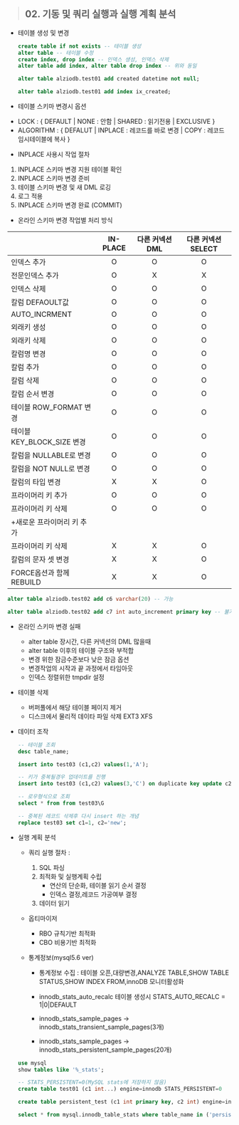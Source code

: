 > ## 02. 기동 및 쿼리 실행과 실행 계획 분석

* 테이블 생성 및 변경
    ```sql
    create table if not exists -- 테이블 생성
    alter table -- 테이블 수정
    create index, drop index -- 인덱스 생성, 인덱스 삭제
    alter table add index, alter table drop index -- 위와 동일

    alter table alziodb.test01 add created datetime not null;

    alter table alziodb.test01 add index ix_created;
    ```

* 테이블 스키마 변경시 옵션
- LOCK : { DEFAULT | NONE : 안함 | SHARED : 읽기전용 | EXCLUSIVE }
- ALGORITHM : { DEFALUT | INPLACE : 레코드를 바로 변경 | COPY : 레코드 임시테이블에 복사 }

* INPLACE 사용시 작업 절차

1. INPLACE 스키마 변경 지원 테이블 확인
2. INPLACE 스키마 변경 준비
3. 테이블 스키마 변경 및 새 DML 로깅
4. 로그 적용
5. INPLACE 스키마 변경 완료 (COMMIT)

* 온라인 스키마 변경 작업별 처리 방식

||IN-PLACE|다른 커넥션 DML|다른 커넥션 SELECT|
|:---|:---:|:---:|:---:|
|인덱스 추가|O|O|O|
|전문인덱스 추가|O|X|X|
|인덱스 삭제|O|O|O|
|칼럼 DEFAOULT값|O|O|O|
|AUTO_INCRMENT|O|O|O|
|외래키 생성|O|O|O|
|외래키 삭제|O|O|O|
|칼럼명 변경|O|O|O|
|칼럼 추가|O|O|O|
|칼럼 삭제|O|O|O|
|칼럼 순서 변경|O|O|O|
|테이블 ROW_FORMAT 변경|O|O|O|
|테이블 KEY_BLOCK_SIZE 변경|O|O|O|
|칼럼을 NULLABLE로 변경|O|O|O|
|칼럼을 NOT NULL로 변경|O|O|O|
|칼럼의 타입 변경|X|X|O|
|프라이머리 키 추가|O|O|O|
|프라이머리 키 삭제|O|O|O|
|+새로운 프라이머리 키 추가|
|프라이머리 키 삭제|X|X|O|
|칼럼의 문자 셋 변경|X|X|O|
|FORCE옵션과 함께 REBUILD|X|X|O|

```sql
alter table alziodb.test02 add c6 varchar(20) -- 가능

alter table alziodb.test02 add c7 int auto_increment primary key -- 불가능
```

* 온라인 스키마 변경 실패
    * alter table 장시간, 다른 커넥션의 DML 많을때
    * alter table 이후의 테이블 구조와 부적합
    * 변경 위한 잠금수준보다 낮은 잠금 옵션
    * 변경작업의 시작과 끝 과정에서 타임아웃
    * 인덱스 정렬위한 tmpdir 설정

* 테이블 삭제
    * 버퍼풀에서 해당 테이블 페이지 제거
    * 디스크에서 물리적 데이타 파일 삭제 EXT3 XFS

* 데이터 조작
    ```sql
    -- 테이블 조회
    desc table_name;

    insert into test03 (c1,c2) values(1,'A');

    -- 키가 중복될경우 업데이트를 진행
    insert into test03 (c1,c2) values(3,'C') on duplicate key update c2='C';

    -- 로우형식으로 조회
    select * from from test03\G

    -- 중복된 레코드 삭제후 다시 insert 하는 개념
    replace test03 set c1=1, c2='new';
    ```

* 실행 계획 분석
    * 쿼리 실행 절차 : 
        1. SQL 파싱 
        2. 최적화 및 실행계획 수립 
            * 연산의 단순화, 테이블 읽기 순서 결정
            * 인덱스 결정,레코드 가공여부 결정
        3. 데이터 읽기

    * 옵티마이저 
        * RBO 규칙기반 최적화
        * CBO 비용기반 최적화
    * 통계정보(mysql5.6 ver)
        * 통계정보 수집 : 테이블 오픈,대량변경,ANALYZE TABLE,SHOW TABLE STATUS,SHOW INDEX FROM,innoDB 모니터활성화

        * innodb_stats_auto_recalc
            테이블 생성시 STATS_AUTO_RECALC = 1|0|DEFAULT
        * innodb_stats_sample_pages -> innodb_stats_transient_sample_pages(3개)
        * innodb_stats_sample_pages -> innodb_stats_persistent_sample_pages(20개)
        
    ```sql
    use mysql
    show tables like '%_stats';

    -- STATS_PERSISTENT=0(MySQL stats에 저장하지 않음)
    create table test01 (c1 int...) engine=innodb STATS_PERSISTENT=0

    create table persistent_test (c1 int primary key, c2 int) engine=innodb stats_persistent=1;

    select * from mysql.innodb_table_stats where table_name in ('persistent_test')\G
    ```

    
